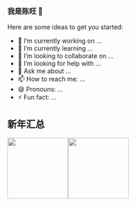 ### 我是陈旺 👋

<!--
**473237817/473237817** is a ✨ _special_ ✨ repository because its `README.md` (this file) appears on your GitHub profile.
-->
Here are some ideas to get you started:

- 🔭 I’m currently working on ...
- 🌱 I’m currently learning ...
- 👯 I’m looking to collaborate on ...
- 🤔 I’m looking for help with ...
- 💬 Ask me about ...
- 📫 How to reach me: ...
- 😄 Pronouns: ...
- ⚡ Fun fact: ...

## 新年汇总

<img align="" height="137px" src="https://github-readme-stats.vercel.app/api?username=473237817&hide_title=true&hide_border=true&show_icons=true&include_all_commits=true&line_height=21&bg_color=0,EC6C6C,FFD479, FFFC79,73FA79&theme=graywhite&locale=cn" /><img align="" height="137px" src="https://github-readme-stats.vercel.app/api/top-langs/?username=473237817&hide_title=true&hide_border =true&layout=compact&bg_color=0,73FA79,73FDFF,D783FF&theme=graywhite&locale=cn" />

 
